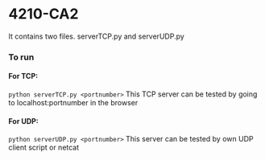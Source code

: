 # 4210-CA2
It contains two files. serverTCP.py and serverUDP.py

### To run
#### For TCP:
```python serverTCP.py <portnumber>```
This TCP server can be tested by going to localhost:portnumber in the browser

#### For UDP:
```python serverUDP.py <portnumber>```
This server can be tested by own UDP client script or netcat
